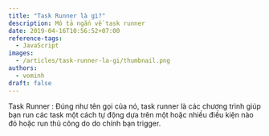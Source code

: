 ```yaml
---
title: "Task Runner là gì?"
description: Mô tả ngắn về task runner
date: 2019-04-16T10:56:52+07:00
reference-tags: 
  - JavaScript
images:
  - /articles/task-runner-la-gi/thumbnail.png
authors:
  - vominh
draft: false
---
```


Task Runner
: Đúng như tên gọi của nó, task runner là các chương trình giúp bạn run các task một cách tự động dựa trên một hoặc nhiều điều kiện nào đó hoặc run thủ công do do chính bạn trigger.
